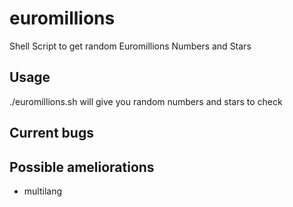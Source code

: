 # euromillions

Shell Script to get random Euromillions Numbers and Stars

## Usage

./euromillions.sh
will give you random numbers and stars to check

## Current bugs

## Possible ameliorations

- multilang
